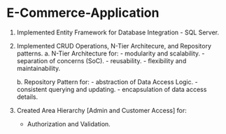 # E-Commerce-Application
1. Implemented Entity Framework for Database Integration - SQL Server.
2. Implemented CRUD Operations, N-Tier Architecure, and Repository patterns.
   	a. N-Tier Architecture for:
		- modularity and scalability.
		- separation of concerns (SoC).
		- reusability.
		- flexibility and maintainability.
	
	b. Repository Pattern for:
		- abstraction of Data Access Logic.
		- consistent querying and updating. 
		- encapsulation of data access details.
4. Created Area Hierarchy [Admin and Customer Access] for:
	- Authorization and Validation.

